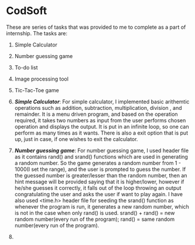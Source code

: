 # CodSoft
These are series of tasks that was provided to me to complete as a part of internship.
The tasks are:
1. Simple Calculator
2. Number guessing game
3. To-do list
4. Image processing tool
5. Tic-Tac-Toe game

1. _**Simple Calculator**_: For simple calculator, I implemented basic arithemtic operations such as addition, subtraction, multiplication, division , and remainder. It is a menu driven program, and based on the operation required, it takes two numbers as input from the user performs chosen operation and displays the output. It is put in an infinite loop, so one can perform as many times as it wants. There is also a exit option that is put up, just in case, if one wishes to exit the calculator.
2. _**Number guessing game**_: For number guessing game, I used <cstdlib> header file as it contains rand() and srand() functions which are used in generating a random number. So the game generates a random number from 1 - 1000(I set the range), and the user is prompted to guess the number. If the guessed number is greater/lesser than the random number, then an hint message will be provided saying that it is higher/lower, however if he/she guesses it correctly, it falls out of the loop throwing an output congratulating the user and asks the user if want to play again. I have also used <time.h> header file for seeding the srand() function as whenever the program is run, it generates a new random number, which is not in the case when only rand() is used. srand() + rand() = new random number(every run of the program); rand() = same random number(every run of the program).
3. 
